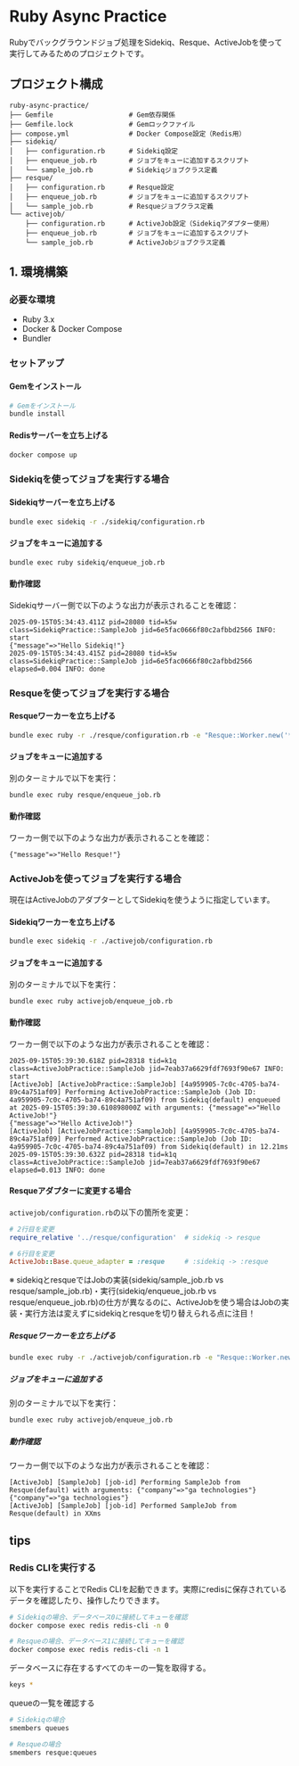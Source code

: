 # Ruby Async Practice

Rubyでバックグラウンドジョブ処理をSidekiq、Resque、ActiveJobを使って実行してみるためのプロジェクトです。

## プロジェクト構成

```
ruby-async-practice/
├── Gemfile                   # Gem依存関係
├── Gemfile.lock              # Gemロックファイル
├── compose.yml               # Docker Compose設定（Redis用）
├── sidekiq/
│   ├── configuration.rb      # Sidekiq設定
│   ├── enqueue_job.rb        # ジョブをキューに追加するスクリプト
│   └── sample_job.rb         # Sidekiqジョブクラス定義
├── resque/
│   ├── configuration.rb      # Resque設定
│   ├── enqueue_job.rb        # ジョブをキューに追加するスクリプト
│   └── sample_job.rb         # Resqueジョブクラス定義
└── activejob/
    ├── configuration.rb      # ActiveJob設定（Sidekiqアダプター使用）
    ├── enqueue_job.rb        # ジョブをキューに追加するスクリプト
    └── sample_job.rb         # ActiveJobジョブクラス定義
```

## 1. 環境構築
### 必要な環境
- Ruby 3.x
- Docker & Docker Compose
- Bundler

### セットアップ
#### Gemをインストール
```bash
# Gemをインストール
bundle install
```

#### Redisサーバーを立ち上げる
```bash
docker compose up
```

### Sidekiqを使ってジョブを実行する場合
#### Sidekiqサーバーを立ち上げる
```bash
bundle exec sidekiq -r ./sidekiq/configuration.rb
```

#### ジョブをキューに追加する
```bash
bundle exec ruby sidekiq/enqueue_job.rb
```

#### 動作確認
Sidekiqサーバー側で以下のような出力が表示されることを確認：

```
2025-09-15T05:34:43.411Z pid=28080 tid=k5w class=SidekiqPractice::SampleJob jid=6e5fac0666f80c2afbbd2566 INFO: start
{"message"=>"Hello Sidekiq!"}
2025-09-15T05:34:43.415Z pid=28080 tid=k5w class=SidekiqPractice::SampleJob jid=6e5fac0666f80c2afbbd2566 elapsed=0.004 INFO: done
```

### Resqueを使ってジョブを実行する場合
#### Resqueワーカーを立ち上げる
```bash
bundle exec ruby -r ./resque/configuration.rb -e "Resque::Worker.new('*').work"
```

#### ジョブをキューに追加する
別のターミナルで以下を実行：

```bash
bundle exec ruby resque/enqueue_job.rb
```

#### 動作確認
ワーカー側で以下のような出力が表示されることを確認：

```
{"message"=>"Hello Resque!"}
```

### ActiveJobを使ってジョブを実行する場合
現在はActiveJobのアダプターとしてSidekiqを使うように指定しています。

#### Sidekiqワーカーを立ち上げる
```bash
bundle exec sidekiq -r ./activejob/configuration.rb
```

#### ジョブをキューに追加する
別のターミナルで以下を実行：

```bash
bundle exec ruby activejob/enqueue_job.rb
```

#### 動作確認
ワーカー側で以下のような出力が表示されることを確認：

```
2025-09-15T05:39:30.618Z pid=28318 tid=k1q class=ActiveJobPractice::SampleJob jid=7eab37a6629fdf7693f90e67 INFO: start
[ActiveJob] [ActiveJobPractice::SampleJob] [4a959905-7c0c-4705-ba74-89c4a751af09] Performing ActiveJobPractice::SampleJob (Job ID: 4a959905-7c0c-4705-ba74-89c4a751af09) from Sidekiq(default) enqueued at 2025-09-15T05:39:30.610898000Z with arguments: {"message"=>"Hello ActiveJob!"}
{"message"=>"Hello ActiveJob!"}
[ActiveJob] [ActiveJobPractice::SampleJob] [4a959905-7c0c-4705-ba74-89c4a751af09] Performed ActiveJobPractice::SampleJob (Job ID: 4a959905-7c0c-4705-ba74-89c4a751af09) from Sidekiq(default) in 12.21ms
2025-09-15T05:39:30.632Z pid=28318 tid=k1q class=ActiveJobPractice::SampleJob jid=7eab37a6629fdf7693f90e67 elapsed=0.013 INFO: done
```

#### Resqueアダプターに変更する場合
`activejob/configuration.rb`の以下の箇所を変更：

```ruby
# 2行目を変更
require_relative '../resque/configuration'  # sidekiq -> resque

# 6行目を変更
ActiveJob::Base.queue_adapter = :resque     # :sidekiq -> :resque
```

※ sidekiqとresqueではJobの実装(sidekiq/sample_job.rb vs resque/sample_job.rb)・実行(sidekiq/enqueue_job.rb vs resque/enqueue_job.rb)の仕方が異なるのに、ActiveJobを使う場合はJobの実装・実行方法は変えずにsidekiqとresqueを切り替えられる点に注目！

##### Resqueワーカーを立ち上げる
```bash
bundle exec ruby -r ./activejob/configuration.rb -e "Resque::Worker.new('*').work"
```

##### ジョブをキューに追加する
別のターミナルで以下を実行：

```bash
bundle exec ruby activejob/enqueue_job.rb
```

##### 動作確認
ワーカー側で以下のような出力が表示されることを確認：

```
[ActiveJob] [SampleJob] [job-id] Performing SampleJob from Resque(default) with arguments: {"company"=>"ga technologies"}
{"company"=>"ga technologies"}
[ActiveJob] [SampleJob] [job-id] Performed SampleJob from Resque(default) in XXms
```

## tips
### Redis CLIを実行する
以下を実行することでRedis CLIを起動できます。実際にredisに保存されているデータを確認したり、操作したりできます。

```bash
# Sidekiqの場合、データベース0に接続してキューを確認
docker compose exec redis redis-cli -n 0

# Resqueの場合、データベース1に接続してキューを確認
docker compose exec redis redis-cli -n 1
```

データベースに存在するすべてのキーの一覧を取得する。
```bash
keys *
```

queueの一覧を確認する
```bash
# Sidekiqの場合
smembers queues

# Resqueの場合
smembers resque:queues
```
